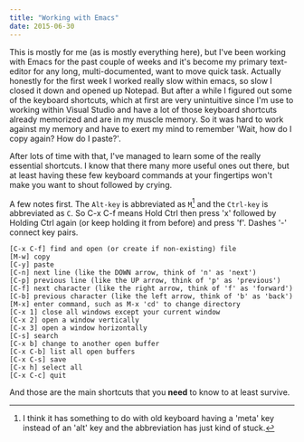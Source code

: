 ```yaml
---
title: "Working with Emacs"
date: 2015-06-30
---
```


This is mostly for me (as is mostly everything here), but I've been working with Emacs for the past couple of weeks and it's become my primary text-editor for any long, multi-documented, want to move quick task. Actually honestly for the first week I worked really slow within emacs, so slow I closed it down and opened up Notepad. But after a while I figured out some of the keyboard shortcuts, which at first are very unintuitive since I'm use to working within Visual Studio and have a lot of those keyboard shortcuts already memorized and are in my muscle memory. So it was hard to work against my memory and have to exert my mind to remember 'Wait, how do I copy again? How do I paste?'.

After lots of time with that, I've managed to learn some of the really essential shortcuts. I know that there many more useful ones out there, but at least having these few keyboard commands at your fingertips won't make you want to shout followed by crying.

A few notes first. The `Alt-key` is abbreviated as `M`[^1] and the `Ctrl-key` is abbreviated as `C`. So C-x C-f means Hold Ctrl then press 'x' followed by Holding Ctrl again (or keep holding it from before) and press 'f'. Dashes '-' connect key pairs.

~~~
[C-x C-f] find and open (or create if non-existing) file
[M-w] copy
[C-y] paste
[C-n] next line (like the DOWN arrow, think of 'n' as 'next')
[C-p] previous line (like the UP arrow, think of 'p' as 'previous')
[C-f] next character (like the right arrow, think of 'f' as 'forward')
[C-b] previous character (like the left arrow, think of 'b' as 'back')
[M-x] enter command, such as M-x 'cd' to change directory
[C-x 1] close all windows except your current window
[C-x 2] open a window vertically
[C-x 3] open a window horizontally
[C-s] search
[C-x b] change to another open buffer
[C-x C-b] list all open buffers
[C-x C-s] save
[C-x h] select all
[C-x C-c] quit
~~~

And those are the main shortcuts that you **need** to know to at least survive.

[^1]: I think it has something to do with old keyboard having a 'meta' key instead of an 'alt' key and the abbreviation has just kind of stuck.
